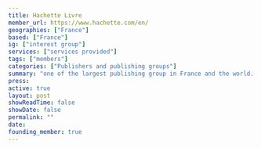 ```yaml
---
title: Hachette Livre
member_url: https://www.hachette.com/en/
geographies: ["France"]
based: ["France"]
ig: ["interest group"] 
services: ["services provided"] 
tags: ["members"]
categories: ["Publishers and publishing groups"]
summary: "one of the largest publishing group in France and the world. EDRLab founding member."
press:
active: true
layout: post
showReadTime: false
showDate: false
permalink: ""
date: 
founding_member: true
---
```

